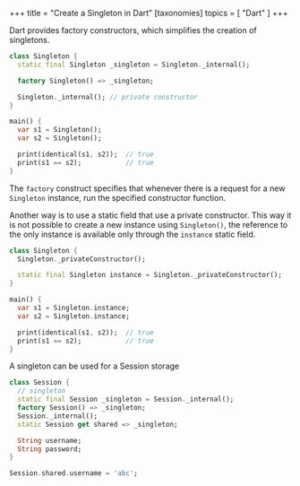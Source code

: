 +++
title = "Create a Singleton in Dart"
[taxonomies]
topics = [ "Dart" ]
+++

Dart provides factory constructors, which simplifies the creation of singletons.

```dart
class Singleton {
  static final Singleton _singleton = Singleton._internal();

  factory Singleton() => _singleton;

  Singleton._internal(); // private constructor
}

main() {
  var s1 = Singleton();
  var s2 = Singleton();

  print(identical(s1, s2));  // true
  print(s1 == s2);           // true
}
```

The `factory` construct specifies that whenever there is a request for a new `Singleton` instance, run the specified constructor function.

Another way is to use a static field that use a private constructor. This way it is not possible to create a new instance using `Singleton()`, the reference to the only instance is available only through the `instance` static field.

```dart
class Singleton {
  Singleton._privateConstructor();

  static final Singleton instance = Singleton._privateConstructor();
}

main() {
  var s1 = Singleton.instance;
  var s2 = Singleton.instance;

  print(identical(s1, s2));  // true
  print(s1 == s2);           // true
}
```

A singleton can be used for a Session storage

```dart
class Session {
  // singleton
  static final Session _singleton = Session._internal();
  factory Session() => _singleton;
  Session._internal();
  static Session get shared => _singleton;

  String username;
  String password;
}

Session.shared.username = 'abc';
```

